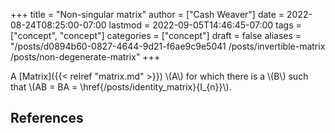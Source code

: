+++
title = "Non-singular matrix"
author = ["Cash Weaver"]
date = 2022-08-24T08:25:00-07:00
lastmod = 2022-09-05T14:46:45-07:00
tags = ["concept", "concept"]
categories = ["concept"]
draft = false
aliases = "/posts/d0894b60-0827-4644-9d21-f6ae9c9e5041 /posts/invertible-matrix /posts/non-degenerate-matrix"
+++

A [Matrix]({{< relref "matrix.md" >}}) \\(A\\) for which there is a \\(B\\) such that \\(AB = BA = \href{/posts/identity_matrix}{I\_{n}}\\).

## References

<style>.csl-entry{text-indent: -1.5em; margin-left: 1.5em;}</style><div class="csl-bib-body">
</div>
